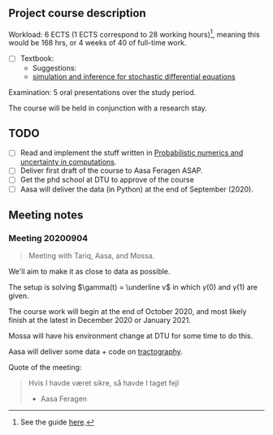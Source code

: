 
## Project course description

Workload: 6 ECTS (1 ECTS correspond to 28 working hours)[^dtu_phd_study_plan],
meaning this would be 168 hrs, or 4 weeks of 40 of full-time work.

- [ ] Textbook:
  - Suggestions:
  - [simulation and inference for stochastic differential equations](https://link.springer.com/book/10.1007/978-0-387-75839-8)

Examination: 5 oral presentations over the study period.

The course will be held in conjunction with a research stay.

[^dtu_phd_study_plan]: See the guide [here](https://www.dtu.dk/english/education/phd/rules/phdguide/study_plan).

## TODO

- [ ] Read and implement the stuff written in [Probabilistic numerics and 
    uncertainty in computations](https://royalsocietypublishing.org/doi/full/10.1098/rspa.2015.0142).
- [ ] Deliver first draft of the course to Aasa Feragen ASAP.
- [ ] Get the phd school at DTU to approve of the course
- [ ] Aasa will deliver the data (in Python) at the end of September (2020).

## Meeting notes

### Meeting 20200904

> Meeting with Tariq, Aasa, and Mossa.

We'll aim to make it as close to data as possible.

The setup is solving $\gamma(t) = \underline v$ in which $\gamma(0)$ and
$\gamma(1)$ are given.

The course work will begin at the end of October 2020, and most likely finish
at the latest in December 2020 or January 2021.

Mossa will have his environment change at DTU for some time to do this.

Aasa will deliver some data + code on [tractography](https://www.wikiwand.com/en/Tractography#:~:text=In%20neuroscience%2C%20tractography%20is%20a,and%20computer%2Dbased%20diffusion%20MRI.).

Quote of the meeting:

> Hvis I havde været sikre, så havde I taget fejl
> 
> - Aasa Feragen

